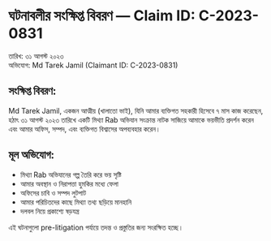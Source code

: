 # ঘটনাবলীর সংক্ষিপ্ত বিবরণ — Claim ID: C-2023-0831

তারিখ: ৩১ আগস্ট ২০২৩  
অভিযোগ: Md Tarek Jamil (Claimant ID: C-2023-0831)

## সংক্ষিপ্ত বিবরণ:
Md Tarek Jamil, একজন আত্মীয় (খালাতো ভাই), যিনি আমার ব্যক্তিগত সহকারী হিসেবে ৭ মাস কাজ করেছেন, হঠাৎ ৩১ আগস্ট ২০২৩ তারিখে একটি মিথ্যা Rab অভিযান সংক্রান্ত নাটক সাজিয়ে আমাকে ভয়ভীতি প্রদর্শন করেন এবং আমার অফিস, সম্পদ, এবং ব্যক্তিগত বিশ্বাসের অপব্যবহার করেন।

## মূল অভিযোগ:
- মিথ্যা Rab অভিযানের গল্প তৈরি করে ভয় সৃষ্টি
- আমার অবস্থান ও নিরাপত্তা হুমকির মধ্যে ফেলা
- অফিসের চাবি ও সম্পদ লুটপাট
- আমার পরিচিতদের কাছে মিথ্যা তথ্য ছড়িয়ে মানহানি
- দলবল নিয়ে প্রকাশ্যে ষড়যন্ত্র

এই ঘটনাগুলো pre-litigation পর্যায়ে তদন্ত ও প্রস্তুতির জন্য সংরক্ষিত হচ্ছে।

